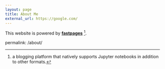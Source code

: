 ```yaml
---
layout: page
title: About Me
external_url: https://google.com/
---
```


This website is powered by **[fastpages](https://github.com/fastai/fastpages)** [^1].

permalink: /about/


[^1]:a blogging platform that natively supports Jupyter notebooks in addition to other formats.
